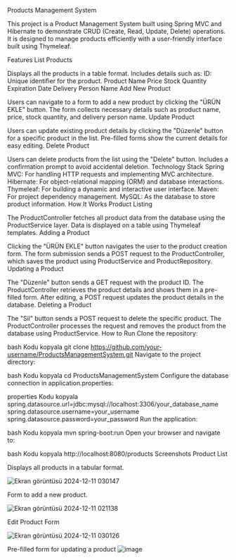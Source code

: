 Products Management System

This project is a Product Management System built using Spring MVC and Hibernate to demonstrate CRUD (Create, Read, Update, Delete) operations. It is designed to manage products efficiently with a user-friendly interface built using Thymeleaf.

Features
List Products

Displays all the products in a table format.
Includes details such as:
ID: Unique identifier for the product.
Product Name
Price
Stock Quantity
Expiration Date
Delivery Person Name
Add New Product

Users can navigate to a form to add a new product by clicking the "ÜRÜN EKLE" button.
The form collects necessary details such as product name, price, stock quantity, and delivery person name.
Update Product

Users can update existing product details by clicking the "Düzenle" button for a specific product in the list.
Pre-filled forms show the current details for easy editing.
Delete Product

Users can delete products from the list using the "Delete" button.
Includes a confirmation prompt to avoid accidental deletion.
Technology Stack
Spring MVC: For handling HTTP requests and implementing MVC architecture.
Hibernate: For object-relational mapping (ORM) and database interactions.
Thymeleaf: For building a dynamic and interactive user interface.
Maven: For project dependency management.
MySQL: As the database to store product information.
How It Works
Product Listing

The ProductController fetches all product data from the database using the ProductService layer.
Data is displayed on a table using Thymeleaf templates.
Adding a Product

Clicking the "ÜRÜN EKLE" button navigates the user to the product creation form.
The form submission sends a POST request to the ProductController, which saves the product using ProductService and ProductRepository.
Updating a Product

The "Düzenle" button sends a GET request with the product ID.
The ProductController retrieves the product details and shows them in a pre-filled form.
After editing, a POST request updates the product details in the database.
Deleting a Product

The "Sil" button sends a POST request to delete the specific product.
The ProductController processes the request and removes the product from the database using ProductService.
How to Run
Clone the repository:

bash
Kodu kopyala
git clone https://github.com/your-username/ProductsManagementSystem.git
Navigate to the project directory:

bash
Kodu kopyala
cd ProductsManagementSystem
Configure the database connection in application.properties:

properties
Kodu kopyala
spring.datasource.url=jdbc:mysql://localhost:3306/your_database_name
spring.datasource.username=your_username
spring.datasource.password=your_password
Run the application:

bash
Kodu kopyala
mvn spring-boot:run
Open your browser and navigate to:

bash
Kodu kopyala
http://localhost:8080/products
Screenshots
Product List

Displays all products in a tabular format.

![Ekran görüntüsü 2024-12-11 030147](https://github.com/user-attachments/assets/778a1c12-8cda-4deb-b47c-fbb7a8bd2153)


Form to add a new product.

![Ekran görüntüsü 2024-12-11 021138](https://github.com/user-attachments/assets/0accab8e-8d9c-47ef-89de-bb0dd7b8b58a)


Edit Product Form

![Ekran görüntüsü 2024-12-11 030126](https://github.com/user-attachments/assets/1b510b98-73c5-4f68-85c7-e7b5d8252a90)

Pre-filled form for updating a product
![image](https://github.com/user-attachments/assets/2edb48f1-170c-4015-a05f-f4194f61cf9b)
